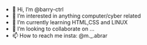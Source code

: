 - 👋 Hi, I’m @barry-ctrl
- 👀 I’m interested in anything computer/cyber related
- 🌱 I’m currently learning HTML,CSS and LINUX
- 💞️ I’m looking to collaborate on ...
- 📫 How to reach me insta: @m._.abrar

<!---
barry-ctrl/barry-ctrl is a ✨ special ✨ repository because its `README.md` (this file) appears on your GitHub profile.
You can click the Preview link to take a look at your changes.
--->
